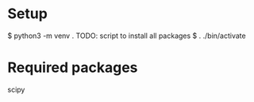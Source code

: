 # Setup
$ python3 -m venv .
TODO: script to install all packages
$ . ./bin/activate

# Required packages
scipy